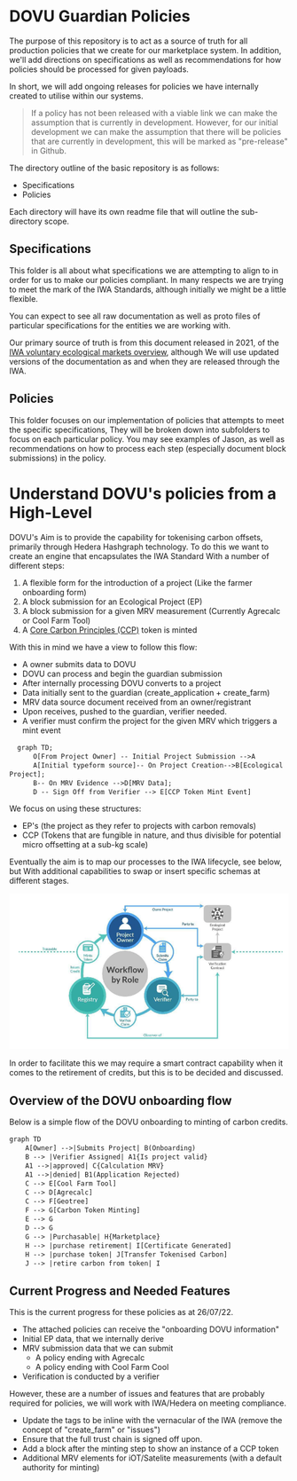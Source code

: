 # DOVU Guardian Policies

The purpose of this repository is to act as a source of truth for all production policies that we create for our marketplace system. In addition, we'll add directions on specifications as well as recommendations for how policies should be processed for given payloads.

In short, we will add ongoing releases for policies we have internally created to utilise within our systems.

> If a policy has not been released with a viable link we can make the assumption that is currently in development. However, for our initial development we can make the assumption that there will be policies that are currently in development, this will be marked as "pre-release" in Github. 

The directory outline of the basic repository is as follows:

- Specifications
- Policies

Each directory will have its own readme file that will outline the sub-directory scope.

## Specifications

This folder is all about what specifications we are attempting to align to in order for us to make our policies compliant. In many respects we are trying to meet the mark of the IWA Standards, although initially we might be a little flexible.

You can expect to see all raw documentation as well as proto files of particular specifications for the entities we are working with.

Our primary source of truth is from this document released in 2021, of the [IWA voluntary ecological markets overview](https://interwork.org/wp-content/uploads/2021/05/Voluntary_Ecological_Markets_Overview_Revised.pdf), although We will use updated versions of the documentation as and when they are released through the IWA.

## Policies

This folder focuses on our implementation of policies that attempts to meet the specific specifications, They will be broken down into subfolders to focus on each particular policy. You may see examples of Jason, as well as recommendations on how to process each step (especially document block submissions) in the policy.

# Understand DOVU's policies from a High-Level

DOVU's Aim is to provide the capability for tokenising carbon offsets, primarily through Hedera Hashgraph technology. To do this we want to create an engine that encapsulates the IWA Standard With a number of different steps:

1. A flexible form for the introduction of a project (Like the farmer onboarding form)
2. A block submission for an Ecological Project (EP)
3. A block submission for a given MRV measurement (Currently Agrecalc or Cool Farm Tool)
4. A [Core Carbon Principles (CCP)](https://icvcm.org/the-core-carbon-principles/) token is minted

With this in mind we have a view to follow this flow:

- A owner submits data to DOVU
- DOVU can process and begin the guardian submission 
- After internally processing DOVU converts to a project 
- Data initially sent to the guardian (create_application + create_farm)
- MRV data source document received from an owner/registrant
- Upon receives, pushed to the guardian, verifier needed.
- A verifier must confirm the project for the given MRV which triggers a mint event

```mermaid
  graph TD;
      O[From Project Owner] -- Initial Project Submission -->A
      A[Initial typeform source]-- On Project Creation-->B[Ecological Project];
      B-- On MRV Evidence -->D[MRV Data];
      D -- Sign Off from Verifier --> E[CCP Token Mint Event]
```

We focus on using these structures:

- EP's (the project as they refer to projects with carbon removals)
- CCP (Tokens that are fungible in nature, and thus divisible for potential micro offsetting at a sub-kg scale)

Eventually the aim is to map our processes to the IWA lifecycle, see below, but With additional capabilities to swap or insert specific schemas at different stages.

![image info](./specifications/imgs/iwa-lifecycle.png)

In order to facilitate this we may require a smart contract capability when it comes to the retirement of credits, but this is to be decided and discussed.

## Overview of the DOVU onboarding flow

Below is a simple flow of the DOVU onboarding to minting of carbon credits.

```mermaid
graph TD
    A[Owner] -->|Submits Project| B(Onboarding)
    B --> |Verifier Assigned| A1{Is project valid}
    A1 -->|approved| C{Calculation MRV}
    A1 -->|denied| B1(Application Rejected)
    C --> E[Cool Farm Tool]
    C --> D[Agrecalc]
    C --> F[Geotree]
    F --> G[Carbon Token Minting]
    E --> G
    D --> G
    G --> |Purchasable| H{Marketplace}
    H --> |purchase retirement| I[Certificate Generated]
    H --> |purchase token| J[Transfer Tokenised Carbon]
    J --> |retire carbon from token| I
```

## Current Progress and Needed Features

This is the current progress for these policies as at 26/07/22.

- The attached policies can receive the "onboarding DOVU information"
- Initial EP data, that we internally derive
- MRV submission data that we can submit
    - A policy ending with Agrecalc
    - A policy ending with Cool Farm Cool
- Verification is conducted by a verifier

However, these are a number of issues and features that are probably required for policies, we will work with IWA/Hedera on meeting compliance.

- Update the tags to be inline with the vernacular of the IWA (remove the concept of "create_farm" or "issues")
- Ensure that the full trust chain is signed off upon.
- Add a block after the minting step to show an instance of a CCP token
- Additional MRV elements for iOT/Satelite measurements (with a default authority for minting)



